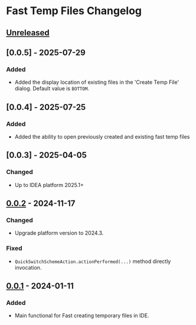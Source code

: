 <!-- Keep a Changelog guide -> https://keepachangelog.com -->

# Fast Temp Files Changelog

## [Unreleased]

## [0.0.5] - 2025-07-29

### Added

- Added the display location of existing files in the 'Create Temp File' dialog. Default value is `BOTTOM`.

## [0.0.4] - 2025-07-25

### Added

- Added the ability to open previously created and existing fast temp files

## [0.0.3] - 2025-04-05

### Changed

- Up to IDEA platform 2025.1+

## [0.0.2] - 2024-11-17

### Changed

- Upgrade platform version to 2024.3.

### Fixed

- `QuickSwitchSchemeAction.actionPerformed(...)` method directly invocation.

## [0.0.1] - 2024-01-11

### Added

- Main functional for Fast creating temporary files in IDE.

[Unreleased]: https://github.com/stykalin/fast-temp-files/compare/v0.0.2...HEAD

[0.0.2]: https://github.com/stykalin/fast-temp-files/compare/v0.0.1...v0.0.2

[0.0.1]: https://github.com/stykalin/fast-temp-files/commits/v0.0.1
